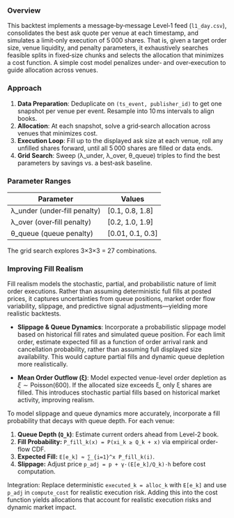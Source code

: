 ### Overview
This backtest implements a message‐by‐message Level‑1 feed (`l1_day.csv`), consolidates the best ask quote per venue at each timestamp, and simulates a limit‐only execution of 5 000 shares. That is, given a target order size, venue liquidity, and penalty parameters, it exhaustively searches feasible splits in fixed‐size chunks and selects the allocation that minimizes a cost function. A simple cost model penalizes under‐ and over‐execution to guide allocation across venues.

### Approach
1. **Data Preparation**: Deduplicate on `(ts_event, publisher_id)` to get one snapshot per venue per event. Resample into 10 ms intervals to align books.
2. **Allocation**: At each snapshot, solve a grid‐search allocation across venues that minimizes cost.
3. **Execution Loop**: Fill up to the displayed ask size at each venue, roll any unfilled shares forward, until all 5 000 shares are filled or data ends.
4. **Grid Search**: Sweep (λ_under, λ_over, θ_queue) triples to find the best parameters by savings vs. a best‐ask baseline.

### Parameter Ranges
| Parameter           | Values             |
| ------------------- | ------------------ |
| λ_under (under‐fill penalty) | [0.1, 0.8, 1.8]  |
| λ_over  (over‐fill penalty)  | [0.2, 1.0, 1.9]  |
| θ_queue (queue penalty)      | [0.01, 0.1, 0.3] |

The grid search explores 3×3×3 = 27 combinations.

### Improving Fill Realism
Fill realism models the stochastic, partial, and probabilistic nature of limit order executions. Rather than assuming deterministic full fills at posted prices, it captures uncertainties from queue positions, market order flow variability, slippage, and predictive signal adjustments—yielding more realistic backtests. 
- **Slippage & Queue Dynamics**: Incorporate a probabilistic slippage model based on historical fill rates and simulated queue position. For each limit order, estimate expected fill as a function of order arrival rank and cancellation probability, rather than assuming full displayed size availability. This would capture partial fills and dynamic queue depletion more realistically.

* **Mean Order Outflow (ξ)**: Model expected venue-level order depletion as $\xi \sim \text{Poisson}(600)$. If the allocated size exceeds ξ, only ξ shares are filled. This introduces stochastic partial fills based on historical market activity, improving realism.

To model slippage and queue dynamics more accurately, incorporate a fill probability that decays with queue depth. For each venue:

  1. **Queue Depth (`Q_k`)**: Estimate current orders ahead from Level-2 book.
  2. **Fill Probability:** `P_fill_k(x) = P(xi_k ≥ Q_k + x)` via empirical order-flow CDF.
  3. **Expected Fill:** `E[e_k] ≈ ∑_{i=1}^x P_fill_k(i)`.
  4. **Slippage:** Adjust price `p_adj = p + γ·(E[e_k]/Q_k)·h` before cost computation.

Integration: Replace deterministic `executed_k = alloc_k` with `E[e_k]` and use `p_adj` in `compute_cost` for realistic execution risk. Adding this into the cost function yields allocations that account for realistic execution risks and dynamic market impact.
